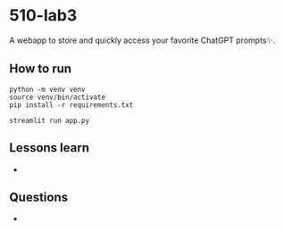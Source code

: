 # 510-lab3
A webapp to store and quickly access your favorite ChatGPT prompts✨.

## How to run

```
python -m venv venv
source venv/bin/activate
pip install -r requirements.txt

streamlit run app.py
```

## Lessons learn
- 

## Questions
-
